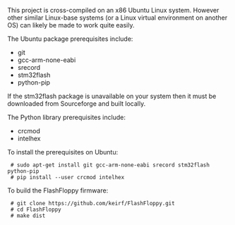This project is cross-compiled on an x86 Ubuntu Linux system. However
other similar Linux-base systems (or a Linux virtual environment on
another OS) can likely be made to work quite easily.

The Ubuntu package prerequisites include:
- git
- gcc-arm-none-eabi
- srecord
- stm32flash
- python-pip

If the stm32flash package is unavailable on your system then it must
be downloaded from Sourceforge and built locally.

The Python library prerequisites include:
- crcmod
- intelhex

To install the prerequisites on Ubuntu:
```
 # sudo apt-get install git gcc-arm-none-eabi srecord stm32flash python-pip
 # pip install --user crcmod intelhex
```

To build the FlashFloppy firmware:
```
 # git clone https://github.com/keirf/FlashFloppy.git
 # cd FlashFloppy
 # make dist
```
